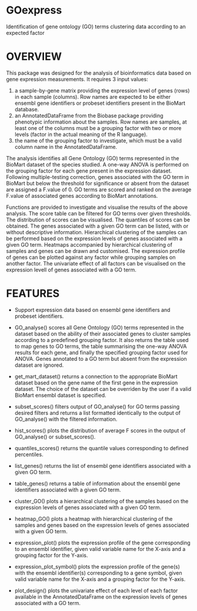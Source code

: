 GOexpress
=======

Identification of gene ontology (GO) terms clustering data according to an expected factor
  
# OVERVIEW

This package was designed for the analysis of bioinformatics
data based on gene expression measurements. It requires 3 input
values:

1. a sample-by-gene matrix providing the expression level
of genes (rows) in each sample (columns). Row names are expected to be
either ensembl gene identifiers or probeset identifiers present in the
BioMart database.
2. an AnnotatedDataFrame from the Biobase package providing phenotypic
information about the samples. Row names are samples, at least one of
the columns must be a grouping factor with two or more levels (factor
in the actual meaning of the R language).
3. the name of the grouping factor to investigate, which must be a
valid column name in the AnnotatedDataFrame.

The analysis identifies all Gene Ontology (GO) terms represented
in the BioMart dataset of the species studied. A one-way ANOVA is
performed on the grouping factor for each gene present in the
expression dataset. Following multiple-testing correction, genes
associated with the GO term in BioMart but below the threshold for
significance or absent from the dataset are assigned a F.value of 0.
GO terms are scored and ranked on the average F.value of associated
genes according to BioMart annotations.

Functions are provided to investigate and visualise the results of
the above analysis. The score table can be filtered for GO terms over
given thresholds. The distribution of scores can be visualised. The
quantiles of scores can be obtained. The genes associated with a
given GO term can be listed, with or without descriptive information.
Hierarchical clustering of the samples can be performed based on the
expression levels of genes associated with a given GO term. Heatmaps
accompanied by hierarchical clustering of samples and genes can be
drawn and customised. The expression profile of genes can be plotted
against any factor while grouping samples on another factor. The 
univariate effect of all factors can be visualised on the expression
levell of genes associated with a GO term.


# FEATURES

  * Support expression data based on ensembl gene identifiers and
probeset identifiers.

  * GO_analyse() scores all Gene Ontology (GO) terms represented in
the dataset based on the ability of their associated genes to cluster
samples according to a predefined grouping factor. It also returns
the table used to map genes to GO terms, the table summarising the
one-way ANOVA results for each gene, and finally the specified
grouping factor used for ANOVA. Genes annotated to a GO term but
absent from the expression dataset are ignored.

  * get_mart_dataset() returns a connection to the appropriate BioMart
dataset based on the gene name of the first gene in the expression
dataset. The choice of the dataset can be overriden by the user
if a valid BioMart ensembl dataset is specified.
  
  * subset_scores() filters output of GO_analyse() for GO terms passing
desired filters and returns a list formatted identically to the 
output of GO_analyse() with the filtered information.

  * hist_scores() plots the distribution of average F scores in the
output of GO_analyse() or subset_scores().

  * quantiles_scores() returns the quantile values corresponding
to defined percentiles.

  * list_genes() returns the list of ensembl gene identifiers
associated with a given GO term.

  * table_genes() returns a table of information about the ensembl
gene identifiers associated with  a given GO term.

  * cluster_GO() plots a hierarchical clustering of the samples
based on the expression levels of genes associated with a given
GO term.

  * heatmap_GO() plots a heatmap with hierarchical clustering of
the samples and genes based on the expression levels of genes
associated with a given GO term.

  * expression_plot() plots the expression profile of the gene
corresponding to an ensembl identifier, given valid variable name
for the X-axis and a grouping factor for the Y-axis.

  * expression_plot_symbol() plots the expression profile of the
gene(s) with the ensembl identifier(s) corresponding to a gene
symbol, given valid variable name for the X-axis and a grouping
factor for the Y-axis.

  * plot_design() plots the univariate effect of each level of each
factor available in the AnnotatedDataFrame on the expression levels
of genes associated with a GO term.